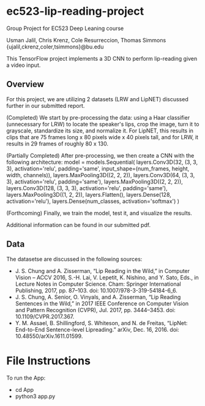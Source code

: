 # ec523-lip-reading-project
Group Project for EC523 Deep Leaning course

Usman Jalil, Chris Krenz, Cole Resurreccion, Thomas Simmons
{ujalil,ckrenz,coler,tsimmons}@bu.edu

This TensorFlow project implements a 3D CNN to perform lip-reading given a video input.


## Overview

For this project, we are utilizing 2 datasets (LRW and LipNET) discussed further in our submitted report.

(Completed) We start by pre-processing the data: using a Haar classifier (unnecessary for LRW) to locate the speaker's lips, crop the image, turn it to grayscale, standardize its size, and normalize it.  For LipNET, this results in clips that are 75 frames long x 80 pixels wide x 40 pixels tall, and for LRW, it results in 29 frames of roughly 80 x 130.

(Partially Completed) After pre-processing, we then create a CNN with the following architecture:
model = models.Sequential(
    layers.Conv3D(32,   (3, 3, 3), activation='relu', padding='same', input_shape=(num_frames, height, width, channels)),
    layers.MaxPooling3D((2, 2, 2)),
    layers.Conv3D(64,   (3, 3, 3), activation='relu', padding='same'),
    layers.MaxPooling3D((2, 2, 2)),
    layers.Conv3D(128,  (3, 3, 3), activation='relu', padding='same'),
    layers.MaxPooling3D((1, 2, 2)), 
    layers.Flatten(),
    layers.Dense(128, activation='relu'),
    layers.Dense(num_classes, activation='softmax')
)

(Forthcoming) Finally, we train the model, test it, and visualize the results.

Additional information can be found in our submitted pdf.

## Data

The datasetse are discussed in the following sources:
  - J. S. Chung and A. Zisserman, “Lip Reading in the Wild,” in Computer Vision –  ACCV 2016, S.-H. Lai, V. Lepetit, K. Nishino, and Y. Sato, Eds., in Lecture Notes in Computer Science. Cham: Springer International Publishing, 2017, pp. 87–103. doi: 10.1007/978-3-319-54184-6_6.
  - J. S. Chung, A. Senior, O. Vinyals, and A. Zisserman, “Lip Reading Sentences in the Wild,” in 2017 IEEE Conference on Computer Vision and Pattern Recognition (CVPR), Jul. 2017, pp. 3444–3453. doi: 10.1109/CVPR.2017.367.
  - Y. M. Assael, B. Shillingford, S. Whiteson, and N. de Freitas, “LipNet: End-to-End Sentence-level Lipreading.” arXiv, Dec. 16, 2016. doi: 10.48550/arXiv.1611.01599.


# File Instructions

To run the App:
- cd App
- python3 app.py
